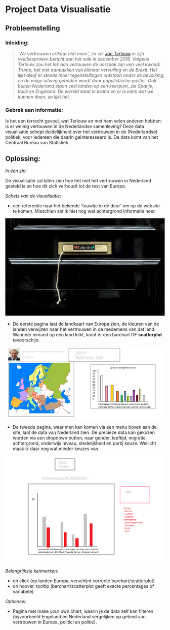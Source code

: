 # Project Data Visualisatie

## Probleemstelling

 ### Inleiding:

>*'We vertrouwen erlkaar niet meer', zo zei [Jan Terlouw](https://nos.nl/video/2146366-de-toespraak-van-jan-terlouw-bij-dwdd.html) in zijn veelbesproken bericht aan het volk in december 2016. Volgens Terlouw zou het lak aan vertouwen de oorzaak zijn van veel kwaad: Trump, het niet aanpakken van klimaat vervuiling en de Brexit. Het lijkt alsof er steeds meer tegenstellingen ontstaan onder de bevolking, en de enige uitweg geboden wordt door populistische politici. Ook buiten Nederland staan veel landen op een keerpunt, zie Spanje, Italië en Engeland. De wereld staat in brand en er is niets wat we kunnen doen, zo lijkt het.*

### Gebrek aan informatie:

Is het een terrecht gevoel, wat Terlouw en met hem velen anderen hebben: is er weinig vertouwen in de Nederlandse samenleving? Deze data visualisatie schept duidelijkheid over het vertrouwen in de (Nederlandse) politiek, voor iedereen die daarin geïnteresseerd is. De data komt van het Centraal Bureau van Statistiek.

## Oplossing:

*In één zin:*

De visualisatie zal laten zien hoe het met het vertrouwen in Nederland gesteld is en hoe dit zich verhoudt tot de rest van Europa. 

*Schets van de visualisatie:*

- een referentie naar het bekende 'touwtje in de deur' om op de website te komen. Misschien zet ik hiet nog wat achtergrond informatie neer. 

![Startpagina](docs/pagina1.jpg)

- De eerste pagina laat de landkaart van Europa zien, de kleuren van de landen verwijzen naar het vertrouwen in de medemens van dat land. Wanneer iemand op een land klikt, komt er een barchart OF **scatterplot** tevoorschijn. 

![Pagina 1](docs/pagina2.jpg)

- De tweede pagina, waar men kan komen via een menu boven aan de site, laat de data van Nederland zien. De precieze data kan gekozen worden via een dropdown button, naar gender, leeftijd, migratie achtergrond, onderwijs niveau, stedelijkheid en partij keuze. Wellicht maak ik daar nog wat minder keuzes van. 

![Pagina 2](docs/pagina3.png)

*Belangrijkste kenmerken:*
 - on click (op landen Europa, verschijnt correcte barchart/scatterplot)
 - on hoover, tooltip (barchart/scatterplot geeft exacte percentages of variabele)
 

*Optioneel:*

- Pagina met make your own chart, waarin je de data zelf kan filteren (bijvoorbeeld Engeland en Nederland vergelijken op gebied van vertrouwen in Europa, politici en politie). 

